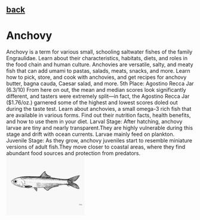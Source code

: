 ## [back](../index.md) 
# Anchovy
Anchovy is a term for various small, schooling saltwater fishes of the family Engraulidae. Learn about their characteristics, habitats, diets, and roles in the food chain and human culture. Anchovies are versatile, salty, and meaty fish that can add umami to pastas, salads, meats, snacks, and more. Learn how to pick, store, and cook with anchovies, and get recipes for anchovy butter, bagna cauda, Caesar salad, and more. 5th Place: Agostino Recca Jar (6.3/10) From here on out, the mean and median scores look significantly different, and tasters were extremely split—in fact, the Agostino Recca Jar ($1.76/oz.) garnered some of the highest and lowest scores doled out during the taste test. Learn about anchovies, a small omega-3 rich fish that are available in various forms. Find out their nutrition facts, health benefits, and how to use them in your diet. Larval Stage: After hatching, anchovy larvae are tiny and nearly transparent.They are highly vulnerable during this stage and drift with ocean currents. Larvae mainly feed on plankton. Juvenile Stage: As they grow, anchovy juveniles start to resemble miniature versions of adult fish.They move closer to coastal areas, where they find abundant food sources and protection from predators.
![zdjecie ryby :)](../fotki/Anchovy.jpg)
